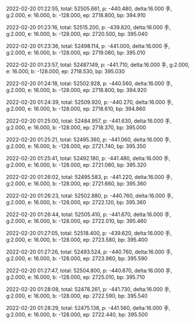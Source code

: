 2022-02-20 01:22:55, total: 52505.661, p: -440.480, delta:16.000 手, g:2.000, e: 16.000, b: -128.000, ep: 2718.800, bp: 394.910

2022-02-20 01:23:16, total: 52515.200, p: -439.820, delta:16.000 手, g:2.000, e: 16.000, b: -128.000, ep: 2720.500, bp: 395.040

2022-02-20 01:23:36, total: 52498.114, p: -441.000, delta:16.000 手, g:2.000, e: 16.000, b: -128.000, ep: 2719.080, bp: 395.010

2022-02-20 01:23:57, total: 52487.149, p: -441.710, delta:16.000 手, g:2.000, e: 16.000, b: -128.000, ep: 2718.530, bp: 395.030

2022-02-20 01:24:18, total: 52502.928, p: -440.560, delta:16.000 手, g:2.000, e: 16.000, b: -128.000, ep: 2718.800, bp: 394.920

2022-02-20 01:24:39, total: 52509.920, p: -440.270, delta:16.000 手, g:2.000, e: 16.000, b: -128.000, ep: 2718.610, bp: 394.860

2022-02-20 01:25:00, total: 52484.957, p: -441.630, delta:16.000 手, g:2.000, e: 16.000, b: -128.000, ep: 2718.370, bp: 395.000

2022-02-20 01:25:21, total: 52495.360, p: -441.060, delta:16.000 手, g:2.000, e: 16.000, b: -128.000, ep: 2721.740, bp: 395.350

2022-02-20 01:25:41, total: 52492.180, p: -441.480, delta:16.000 手, g:2.000, e: 16.000, b: -128.000, ep: 2721.080, bp: 395.320

2022-02-20 01:26:02, total: 52495.583, p: -441.220, delta:16.000 手, g:2.000, e: 16.000, b: -128.000, ep: 2721.660, bp: 395.360

2022-02-20 01:26:23, total: 52502.880, p: -440.760, delta:16.000 手, g:2.000, e: 16.000, b: -128.000, ep: 2722.120, bp: 395.360

2022-02-20 01:26:44, total: 52505.410, p: -441.670, delta:16.000 手, g:2.000, e: 16.000, b: -128.000, ep: 2722.010, bp: 395.460

2022-02-20 01:27:05, total: 52518.400, p: -439.620, delta:16.000 手, g:2.000, e: 16.000, b: -128.000, ep: 2723.580, bp: 395.400

2022-02-20 01:27:26, total: 52493.524, p: -440.760, delta:16.000 手, g:2.000, e: 16.000, b: -128.000, ep: 2723.960, bp: 395.590

2022-02-20 01:27:47, total: 52504.800, p: -440.670, delta:16.000 手, g:2.000, e: 16.000, b: -128.000, ep: 2725.010, bp: 395.710

2022-02-20 01:28:08, total: 52478.261, p: -441.730, delta:16.000 手, g:2.000, e: 16.000, b: -128.000, ep: 2722.590, bp: 395.540

2022-02-20 01:28:29, total: 52475.138, p: -441.560, delta:16.000 手, g:2.000, e: 16.000, b: -128.000, ep: 2722.440, bp: 395.500